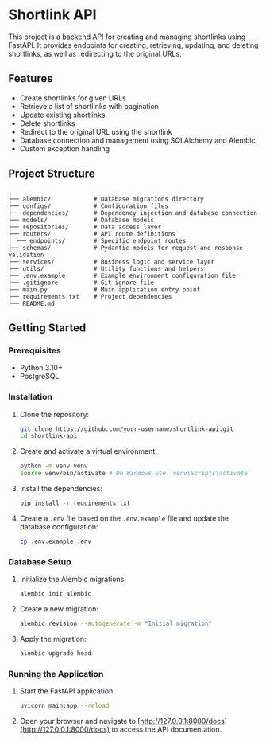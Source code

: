 <!-- @format -->

# Shortlink API

This project is a backend API for creating and managing shortlinks using FastAPI. It provides endpoints for creating, retrieving, updating, and deleting shortlinks, as well as redirecting to the original URLs.

## Features

-   Create shortlinks for given URLs
-   Retrieve a list of shortlinks with pagination
-   Update existing shortlinks
-   Delete shortlinks
-   Redirect to the original URL using the shortlink
-   Database connection and management using SQLAlchemy and Alembic
-   Custom exception handling

## Project Structure

    .
    ├── alembic/            # Database migrations directory
    ├── configs/            # Configuration files
    ├── dependencies/       # Dependency injection and database connection
    ├── models/             # Database models
    ├── repositories/       # Data access layer
    ├── routers/            # API route definitions
    │ ├── endpoints/        # Specific endpoint routes
    ├── schemas/            # Pydantic models for request and response validation
    ├── services/           # Business logic and service layer
    ├── utils/              # Utility functions and helpers
    ├── .env.example        # Example environment configuration file
    ├── .gitignore          # Git ignore file
    ├── main.py             # Main application entry point
    ├── requirements.txt    # Project dependencies
    └── README.md

## Getting Started

### Prerequisites

-   Python 3.10+
-   PostgreSQL

### Installation

1. Clone the repository:

    ```sh
    git clone https://github.com/your-username/shortlink-api.git
    cd shortlink-api
    ```

2. Create and activate a virtual environment:

    ```sh
    python -m venv venv
    source venv/bin/activate # On Windows use `venv\Scripts\activate`
    ```

3. Install the dependencies:

    ```sh
    pip install -r requirements.txt
    ```

4. Create a `.env` file based on the `.env.example` file and update the database configuration:

    ```sh
    cp .env.example .env
    ```

### Database Setup

1. Initialize the Alembic migrations:

    ```sh
    alembic init alembic
    ```

2. Create a new migration:

    ```sh
    alembic revision --autogenerate -m "Initial migration"
    ```

3. Apply the migration:

    ```sh
    alembic upgrade head
    ```

### Running the Application

1. Start the FastAPI application:

    ```sh
    uvicorn main:app --reload
    ```

2. Open your browser and navigate to [http://127.0.0.1:8000/docs](http://127.0.0.1:8000/docs) to access the API documentation.
